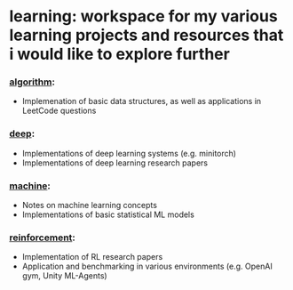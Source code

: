 # learning: workspace for my various learning projects and resources that i would like to explore further

### [algorithm](./algorithm/):
- Implemenation of basic data structures, as well as applications in LeetCode questions

### [deep](./deep/):
- Implementations of deep learning systems (e.g. minitorch)
- Implementations of deep learning research papers

### [machine](./machine/):
- Notes on machine learning concepts
- Implementations of basic statistical ML models

### [reinforcement](./reinforcement/):
- Implementation of RL research papers
- Application and benchmarking in various environments (e.g. OpenAI gym, Unity ML-Agents)
